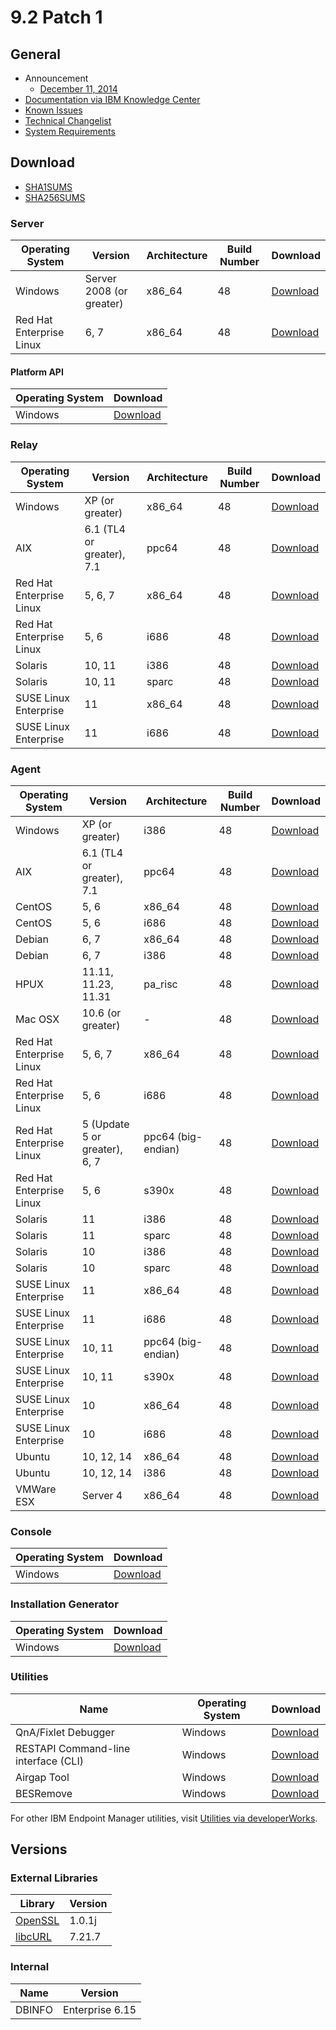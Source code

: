 # 9.2 Patch 1

## General
* Announcement
	* [December 11, 2014](http://bigmail.bigfix.com/pipermail/besadmin-announcements/2014-December/002523.html)
* [Documentation via IBM Knowledge Center](https://www-01.ibm.com/support/knowledgecenter/SS63NW_9.2.0/com.ibm.tivoli.tem.doc_9.2/welcome/IEM92_landing.html)
* [Known Issues](https://www-01.ibm.com/support/docview.wss?uid=swg21687166)
* [Technical Changelist](https://support.bigfix.com/bes/changes/fullchangelist-92.txt)
* [System Requirements](https://www-01.ibm.com/support/docview.wss?rs=1015&uid=swg21684809)

## Download
* [SHA1SUMS](SHA1SUMS)
* [SHA256SUMS](SHA256SUMS)

### Server
| Operating System | Version | Architecture | Build Number | Download |
| ---------------- | ------- | ------------ | ------------ | -------- |
| Windows | Server 2008 (or greater) | x86_64 | 48 | [Download](http://software.bigfix.com/download/bes/92/BigFix-BES-Server-9.2.1.48.exe) |
| Red Hat Enterprise Linux | 6, 7 | x86_64 | 48 | [Download](http://software.bigfix.com/download/bes/92/ServerInstaller_9.2.1.48-rhe6.x86_64.tgz) |

#### Platform API
| Operating System | Download |
| ---------------- | -------- |
| Windows | [Download](http://software.bigfix.com/download/bes/92/BigFix-BES-ServerAPI-9.2.1.48.exe) |

### Relay
| Operating System | Version | Architecture | Build Number | Download |
| ---------------- | ------- | ------------ | ------------ | -------- |
| Windows | XP (or greater) | x86_64 | 48 | [Download](http://software.bigfix.com/download/bes/92/BigFix-BES-Relay-9.2.1.48.exe) |
| AIX | 6.1 (TL4 or greater), 7.1 | ppc64 | 48 | [Download](http://software.bigfix.com/download/bes/92/BESRelay-9.2.1.48.ppc64_aix61.pkg) |
| Red Hat Enterprise Linux | 5, 6, 7 | x86_64 | 48 | [Download](http://software.bigfix.com/download/bes/92/BESRelay-9.2.1.48-rhe5.x86_64.rpm) |
| Red Hat Enterprise Linux | 5, 6 | i686 | 48 | [Download](http://software.bigfix.com/download/bes/92/BESRelay-9.2.1.48-rhe5.i686.rpm) |
| Solaris | 10, 11 | i386 | 48 | [Download](http://software.bigfix.com/download/bes/92/BESRelay-9.2.1.48.x86_sol10.pkg) |
| Solaris | 10, 11 | sparc | 48 | [Download](http://software.bigfix.com/download/bes/92/BESRelay-9.2.1.48.sparc_sol10.pkg) |
| SUSE Linux Enterprise | 11 | x86_64 | 48 | [Download](http://software.bigfix.com/download/bes/92/BESRelay-9.2.1.48-sle11.x86_64.rpm) |
| SUSE Linux Enterprise | 11 | i686 | 48 | [Download](http://software.bigfix.com/download/bes/92/BESRelay-9.2.1.48-sle11.i686.rpm) |

### Agent
| Operating System | Version | Architecture | Build Number | Download |
| ---------------- | ------- | ------------ | ------------ | -------- |
| Windows | XP (or greater) | i386 | 48 | [Download](http://software.bigfix.com/download/bes/92/BigFix-BES-Client-9.2.1.48.exe) |
| AIX | 6.1 (TL4 or greater), 7.1 | ppc64 | 48 | [Download](http://software.bigfix.com/download/bes/92/BESAgent-9.2.1.48.ppc64_aix61.pkg) |
| CentOS | 5, 6 | x86_64 | 48 | [Download](http://software.bigfix.com/download/bes/92/BESAgent-9.2.1.48-rhe5.x86_64.rpm) |
| CentOS | 5, 6 | i686 | 48 | [Download](http://software.bigfix.com/download/bes/92/BESAgent-9.2.1.48-rhe5.i686.rpm) |
| Debian | 6, 7 | x86_64 | 48 | [Download](http://software.bigfix.com/download/bes/92/BESAgent-9.2.1.48-debian6.amd64.deb) |
| Debian | 6, 7 | i386 | 48 | [Download](http://software.bigfix.com/download/bes/92/BESAgent-9.2.1.48-debian6.i386.deb) |
| HPUX | 11.11, 11.23, 11.31 | pa_risc | 48 | [Download](http://software.bigfix.com/download/bes/92/BESAgent-9.2.1.48.pa_risc_hpux1111.depot) |
| Mac OSX | 10.6 (or greater) | - | 48 | [Download](http://software.bigfix.com/download/bes/92/BESAgent-9.2.1.48-BigFix_MacOSX10.6.pkg) |
| Red Hat Enterprise Linux | 5, 6, 7 | x86_64 | 48 | [Download](http://software.bigfix.com/download/bes/92/BESAgent-9.2.1.48-rhe5.x86_64.rpm) |
| Red Hat Enterprise Linux | 5, 6 | i686 | 48 | [Download](http://software.bigfix.com/download/bes/92/BESAgent-9.2.1.48-rhe5.i686.rpm) |
| Red Hat Enterprise Linux | 5 (Update 5 or greater), 6, 7 | ppc64 (big-endian) | 48 | [Download](http://software.bigfix.com/download/bes/92/BESAgent-9.2.1.48-rhe5.ppc64.rpm) |
| Red Hat Enterprise Linux | 5, 6 | s390x | 48 | [Download](http://software.bigfix.com/download/bes/92/BESAgent-9.2.1.48-rhe5.s390x.rpm) |
| Solaris | 11 | i386 | 48 | [Download](http://software.bigfix.com/download/bes/92/BESAgent-9.2.1.48.x86_sol11.pkg) |
| Solaris | 11 | sparc | 48 | [Download](http://software.bigfix.com/download/bes/92/BESAgent-9.2.1.48.sparc_sol11.pkg) |
| Solaris | 10 | i386 | 48 | [Download](http://software.bigfix.com/download/bes/92/BESAgent-9.2.1.48.x86_sol10.pkg) |
| Solaris | 10 | sparc | 48 | [Download](http://software.bigfix.com/download/bes/92/BESAgent-9.2.1.48.sparc_sol10.pkg) |
| SUSE Linux Enterprise | 11 | x86_64 | 48 | [Download](http://software.bigfix.com/download/bes/92/BESAgent-9.2.1.48-sle11.x86_64.rpm) |
| SUSE Linux Enterprise | 11 | i686 | 48 | [Download](http://software.bigfix.com/download/bes/92/BESAgent-9.2.1.48-sle11.i686.rpm) |
| SUSE Linux Enterprise | 10, 11 | ppc64 (big-endian) | 48 | [Download](http://software.bigfix.com/download/bes/92/BESAgent-9.2.1.48-sle10.ppc64.rpm) |
| SUSE Linux Enterprise | 10, 11 | s390x | 48 | [Download](http://software.bigfix.com/download/bes/92/BESAgent-9.2.1.48-sle10.s390x.rpm) |
| SUSE Linux Enterprise | 10 | x86_64 | 48 | [Download](http://software.bigfix.com/download/bes/92/BESAgent-9.2.1.48-sle9.x86_64.rpm) |
| SUSE Linux Enterprise | 10 | i686 | 48 | [Download](http://software.bigfix.com/download/bes/92/BESAgent-9.2.1.48-sle10.i686.rpm) |
| Ubuntu | 10, 12, 14 | x86_64 | 48 | [Download](http://software.bigfix.com/download/bes/92/BESAgent-9.2.1.48-ubuntu10.amd64.deb) |
| Ubuntu | 10, 12, 14 | i386 | 48 | [Download](http://software.bigfix.com/download/bes/92/BESAgent-9.2.1.48-ubuntu10.i386.deb) | 
| VMWare ESX | Server 4 | x86_64 | 48 | [Download](http://software.bigfix.com/download/bes/92/BESAgent-9.2.1.48-rhe5.x86_64.rpm) |

### Console
| Operating System | Download |
| ---------------- | -------- |
| Windows | [Download](http://software.bigfix.com/download/bes/92/BigFix-BES-Console-9.2.1.48.exe) |

### Installation Generator
| Operating System | Download |
| ---------------- | -------- |
| Windows | [Download](http://software.bigfix.com/download/bes/92/BigFix-BES-9.2.1.48.exe) |

### Utilities
| Name | Operating System | Download |
| ---- | ---------------- | -------- |
| QnA/Fixlet Debugger | Windows | [Download](http://software.bigfix.com/download/bes/92/util/QNA9.2.1.48.zip) |
| RESTAPI Command-line interface (CLI) | Windows | [Download](http://software.bigfix.com/download/bes/92/util/IEMCLI9.2.1.48.zip) |
| Airgap Tool | Windows | [Download](http://software.bigfix.com/download/bes/92/util/BESAirgapTool9.2.1.48.zip) |
| BESRemove | Windows | [Download](http://software.bigfix.com/download/bes/92/util/BESRemove9.2.1.48.exe) |

For other IBM Endpoint Manager utilities, visit [Utilities via developerWorks](https://www.ibm.com/developerworks/community/wikis/home?lang=en#!/wiki/Tivoli%20Endpoint%20Manager/page/Utilities).

## Versions

### External Libraries
| Library | Version |
| ------- | ------- |
| [OpenSSL](https://www.openssl.org) | 1.0.1j |
| [libcURL](http://curl.haxx.se/libcurl/) | 7.21.7 |

### Internal
| Name | Version |
| ---- | ------- |
| DBINFO | Enterprise 6.15 |
